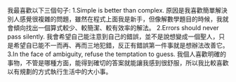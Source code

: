 我最喜歡以下三個句子:
1.Simple is better than complex.
原因是我喜歡簡單解決別人感覺很複雜的問題，雖然在程式上面我是新手，但像解數學題目的時候，我就會傾向找出一個算式較少、較簡潔、較有效率的解法。
2.Errors should never pass silently.
我會希望自己能注意到自己的錯誤，並不是說想變成一個聖人，只是希望自已能不一而再、再而三地犯錯，反正有錯誤第一件事就是想辦法改善它。
3.In the face of ambiguity, refuse the temptation to guess.
我個人喜歡明確的事物，不管是哪種方面，能得到確切的答案就能讓我感到很舒服，所以我比較喜歡以有規劃的方式執行生活中的大小事。
